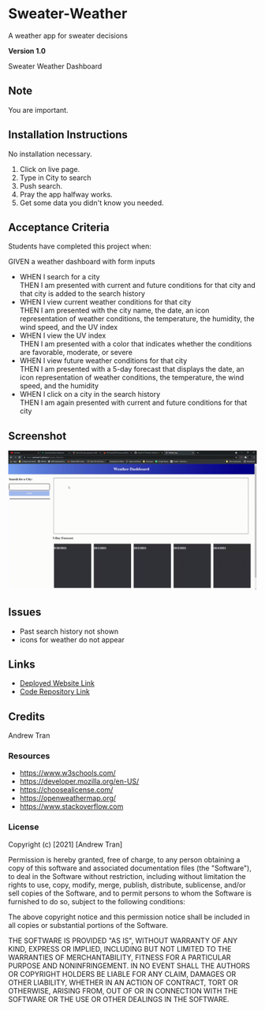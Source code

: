 # Sweater-Weather
A weather app for sweater decisions

**Version 1.0**

Sweater Weather Dashboard


## Note 
You are important.

## Installation Instructions
No installation necessary. 
1) Click on live page.
2) Type in City to search
3) Push search.
4) Pray the app halfway works.
4) Get some data you didn't know you needed.



## Acceptance Criteria
Students have completed this project when:

GIVEN a weather dashboard with form inputs
* WHEN I search for a city <br>
THEN I am presented with current and future conditions for that city and that city is added to the search history<br>
* WHEN I view current weather conditions for that city<br>
THEN I am presented with the city name, the date, an icon representation of weather conditions, the temperature, the humidity, the wind speed, and the UV index<br>
* WHEN I view the UV index<br>
THEN I am presented with a color that indicates whether the conditions are favorable, moderate, or severe<br>
* WHEN I view future weather conditions for that city<br>
THEN I am presented with a 5-day forecast that displays the date, an icon representation of weather conditions, the temperature, the wind speed, and the humidity<br>
* WHEN I click on a city in the search history<br>
THEN I am again presented with current and future conditions for that city<br>




## Screenshot
![Weather Demo](assets/sweater-weather.gif)

## Issues
* Past search history not shown
* icons for weather do not appear


## Links
* [Deployed Website Link](https://andrewt11.github.io/Sweater-Weather/)
* [Code Repository Link](https://github.com/AndrewT11/Sweater-Weather)

## Credits
Andrew Tran

### Resources

* https://www.w3schools.com/
* https://developer.mozilla.org/en-US/
* https://choosealicense.com/
* https://openweathermap.org/
* https://www.stackoverflow.com



### License
Copyright (c) [2021] [Andrew Tran]

Permission is hereby granted, free of charge, to any person obtaining a copy
of this software and associated documentation files (the "Software"), to deal
in the Software without restriction, including without limitation the rights
to use, copy, modify, merge, publish, distribute, sublicense, and/or sell
copies of the Software, and to permit persons to whom the Software is
furnished to do so, subject to the following conditions:

The above copyright notice and this permission notice shall be included in all
copies or substantial portions of the Software.

THE SOFTWARE IS PROVIDED "AS IS", WITHOUT WARRANTY OF ANY KIND, EXPRESS OR
IMPLIED, INCLUDING BUT NOT LIMITED TO THE WARRANTIES OF MERCHANTABILITY,
FITNESS FOR A PARTICULAR PURPOSE AND NONINFRINGEMENT. IN NO EVENT SHALL THE
AUTHORS OR COPYRIGHT HOLDERS BE LIABLE FOR ANY CLAIM, DAMAGES OR OTHER
LIABILITY, WHETHER IN AN ACTION OF CONTRACT, TORT OR OTHERWISE, ARISING FROM,
OUT OF OR IN CONNECTION WITH THE SOFTWARE OR THE USE OR OTHER DEALINGS IN THE
SOFTWARE.